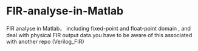 # FIR-analyse-in-Matlab
FIR analyse in Matlab， including fixed-point and float-point domain , and deal with physical FIR output data.you have to be aware of this associated with another repo (Verilog_FIR)
